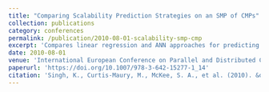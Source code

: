 ```yaml
---
title: "Comparing Scalability Prediction Strategies on an SMP of CMPs"
collection: publications
category: conferences
permalink: /publication/2010-08-01-scalability-smp-cmp
excerpt: 'Compares linear regression and ANN approaches for predicting scalable concurrency levels in scientific applications on CMPs.'
date: 2010-08-01
venue: 'International European Conference on Parallel and Distributed Computing (Euro-Par)'
paperurl: 'https://doi.org/10.1007/978-3-642-15277-1_14'
citation: 'Singh, K., Curtis-Maury, M., McKee, S. A., et al. (2010). &quot;Comparing Scalability Prediction Strategies on an SMP of CMPs.&quot; In <i>Euro-Par 2010</i>, 143–155. https://doi.org/10.1007/978-3-642-15277-1_14'
---
```

